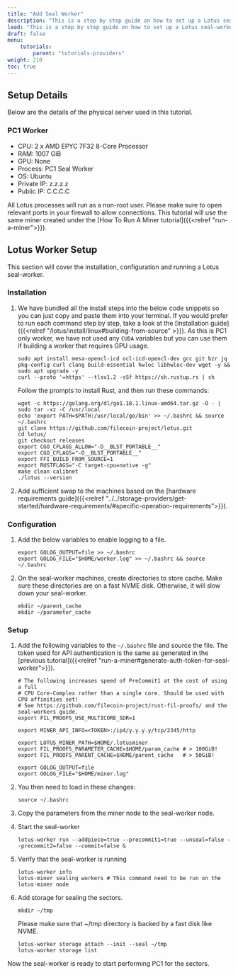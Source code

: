```yaml
---
title: "Add Seal Worker"
description: "This is a step by step guide on how to set up a Lotus seal-worker and connect it to the miner in calibnet."
lead: "This is a step by step guide on how to set up a Lotus seal-worker and connect it to the miner in calibnet. Some of the steps are specific to the hardware and configuration used in this setup and might not be applicable for everyone. Please follow the documentation to set up your miner and use this guide only as a reference point."
draft: false
menu:
    tutorials:
        parent: "tutorials-providers"
weight: 210
toc: true
---
```


## Setup Details

Below are the details of the physical server used in this tutorial. 

### PC1 Worker

- CPU: 2 x AMD EPYC 7F32 8-Core Processor
- RAM: 1007 GiB
- GPU: None
- Process: PC1 Seal Worker
- OS: Ubuntu
- Private IP: z.z.z.z
- Public IP: C.C.C.C

All Lotus processes will run as a non-root user. Please make sure to open relevant ports in your firewall to allow connections. This tutorial will use the same miner created under the [How To Run A Miner tutorial]({{<relref "run-a-miner">}}).

## Lotus Worker Setup

This section will cover the installation, configuration and running a Lotus seal-worker.

### Installation

1. We have bundled all the install steps into the below code snippets so you can just copy and paste them into your terminal. If you would prefer to run each command step by step, take a look at the [Installation guide]({{<relref "/lotus/install/linux#building-from-source" >}}). As this is PC1 only worker, we have not used any `CUDA` variables but you can use them if building a worker that requires GPU usage.

    ```shell
    sudo apt install mesa-opencl-icd ocl-icd-opencl-dev gcc git bzr jq pkg-config curl clang build-essential hwloc libhwloc-dev wget -y && sudo apt upgrade -y
    curl --proto '=https' --tlsv1.2 -sSf https://sh.rustup.rs | sh
    ```
    
    Follow the prompts to install Rust, and then run these commands:
    
    ```shell
    wget -c https://golang.org/dl/go1.18.1.linux-amd64.tar.gz -O - | sudo tar -xz -C /usr/local
    echo 'export PATH=$PATH:/usr/local/go/bin' >> ~/.bashrc && source ~/.bashrc
    git clone https://github.com/filecoin-project/lotus.git
    cd lotus/
    git checkout releases
    export CGO_CFLAGS_ALLOW="-D__BLST_PORTABLE__"
    export CGO_CFLAGS="-D__BLST_PORTABLE__"
    export FFI_BUILD_FROM_SOURCE=1
    export RUSTFLAGS="-C target-cpu=native -g"
    make clean calibnet
    ./lotus --version
    ```

2. Add sufficient swap to the machines based on the [hardware requirements guide]({{<relref "../../storage-providers/get-started/hardware-requirements/#specific-operation-requirements">}}).

### Configuration

1. Add the below variables to enable logging to a file.
    
    ```shell
    export GOLOG_OUTPUT=file >> ~/.bashrc
    export GOLOG_FILE="$HOME/worker.log" >> ~/.bashrc && source ~/.bashrc
    ```

1. On the seal-worker machines, create directories to store cache. Make sure these directories are on a fast NVME disk. Otherwise, it will slow down your seal-worker.
    
    ```shell
    mkdir ~/parent_cache
    mkdir ~/parameter_cache
    ```

### Setup

1. Add the following variables to the `~/.bashrc` file and source the file. The token used for API authentication is the same as generated in the [previous tutorial]({{<relref "run-a-miner#generate-auth-token-for-seal-worker">}}). 
    
    ```shell
    # The following increases speed of PreCommit1 at the cost of using a full
    # CPU Core-Complex rather than a single core. Should be used with CPU affinities set!
    # See https://github.com/filecoin-project/rust-fil-proofs/ and the seal-workers guide.
    export FIL_PROOFS_USE_MULTICORE_SDR=1
    
    export MINER_API_INFO=<TOKEN>:/ip4/y.y.y.y/tcp/2345/http
    
    export LOTUS_MINER_PATH=$HOME/.lotusminer
    export FIL_PROOFS_PARAMETER_CACHE=$HOME/param_cache # > 100GiB!
    export FIL_PROOFS_PARENT_CACHE=$HOME/parent_cache   # > 50GiB!
    
    export GOLOG_OUTPUT=file
    export GOLOG_FILE="$HOME/miner.log"
    ```

1. You then need to load in these changes:

    ```shell
    source ~/.bashrc
    ```
 
1. Copy the parameters from the miner node to the seal-worker node.
1. Start the seal-worker
    
    ```shell
    lotus-worker run --addpiece=true --precommit1=true --unseal=false --precommit2=false --commit=false &
    ```

1. Verify that the seal-worker is running
    
    ```shell
    lotus-worker info
    lotus-miner sealing workers # This command need to be run on the lotus-miner node
    ```

1. Add storage for sealing the sectors.
    
    ```shell
    mkdir ~/tmp
    ```
    
    Please make sure that ~/tmp directory is backed by a fast disk like NVME.
    
    ```shell
    lotus-worker storage attach --init --seal ~/tmp
    lotus-worker storage list
    ```
    
Now the seal-worker is ready to start performing PC1 for the sectors.

